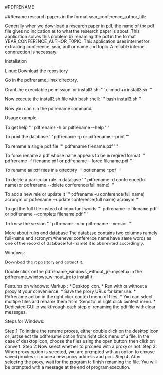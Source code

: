 #PDFRENAME

##Rename research papers in the format year_conference_author_title

Generally when we download a research paper in pdf, the name of the pdf file gives no indication as to what the research paper is about. This application solves this problem by renaming the pdf in the format YEAR_CONFERENCE_AUTHOR_TOPIC. 
This application uses internet for extracting conference, year, author name and topic. A reliable internet connnection is necessary. 

Installation

Linux:
Download the repository

Go in the pdfrename_linux directory. 


Grant the executable permission for install3.sh:
'''
chmod +x install3.sh
'''

Now execute the install3.sh file with bash shell:
'''
bash install3.sh
'''

Now you can run the pdfrename command.

Usage example

To get help
'''
pdfrename -h  or  pdfrename --help
'''

To print the database
'''
pdfrename -p  or pdfrename --print
'''

To rename a single pdf file
'''
pdfrename filename.pdf
'''

To force rename a pdf whose name appears to be in reqired format
'''
pdfrename -f filename.pdf  or pdfrename --force filename.pdf
'''

To rename all pdf files in a directory
'''
pdfrename *.pdf
'''

To delete a particular rule in database
'''
pdfrename -d conference(full name)  or pdfrename --delete conference(full name)
'''

To add a new rule or update it
'''
pdfrename -u conference(full name) acronym  or pdfrename --update conference(full name) acronym 
'''

To get the full title instead of important words
'''
pdfrename -c filename.pdf  or pdfrename --complete filename.pdf
'''

To know the version 
'''
pdfrename -v or pdfrename --version
'''

More about rules and database
The database contains two columns namely full-name and acronym
whenever conference name have same words as one of the record of database(full-name) it is abbrevited accordingly.

Windows:

Download the repository and extract it.

Double click on the pdfrename_windows_without_jre.mysetup in the pdfrename_windows_without_jre to install it.

Features on windows:
 Markup : * Desktop icon.
          * Run with or without a proxy at your convenience. 
          * Save the proxy URLs for later use.
          * Pdfrename action in the right click context menu of files.
          * You can select multiple files and rename them from 'Send to' in right click context menu.
          * Dedicated GUI to walkthrough each step of renaming the pdf file with clear messages.

Steps for Windows:

Step 1:  To initiate the rename proces,  either double click on the desktop icon or just select the pdfrename option from right click menu of a file. In the case of desktop icon, choose the files using the open button, then click on convert.
Step 2: Now select whether to proceed with a proxy or not.
Step 3: When proxy option is selected, you are prompted with an option to choose saved proxies or to use a new proxy address and port.
Step 4: After selecting the proxy, wait for the program to finish renaming the file. You will be prompted with a message at the end of program execution.

